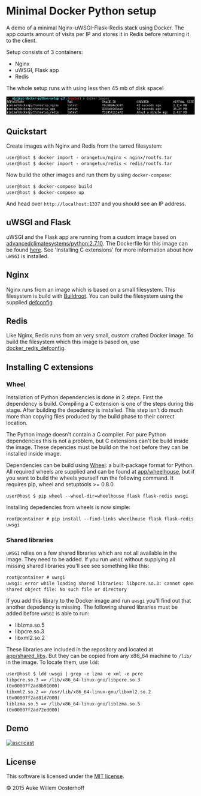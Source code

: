 # Minimal Docker Python setup
A demo of a minimal Nginx-uWSGI-Flask-Redis stack using Docker. The app 
counts amount of visits per IP and stores it in Redis before returning
it to the client.

Setup consists of 3 containers:

* Nginx
* uWSGI, Flask app 
* Redis

The whole setup runs with using less then 45 mb of disk space!

![Image showing size of both containers.][docker_images]

## Quickstart
Create images with Nginx and Redis from the tarred filesystem:
	
```shell
user@host $ docker import - orangetux/nginx < nginx/rootfs.tar
user@host $ docker import - orangetux/redis < redis/rootfs.tar
```

Now build the other images and run them by using `docker-compose`:

```shell
user@host $ docker-compose build
user@host $ docker-compose up
```

And head over `http://localhost:1337` and you should see an IP address.

## uWSGI and Flask
uWSGI and the Flask app are running from a custom image based on
[advancedclimatesystems/python:2.7.10][python_image]. The Dockerfile for this
image can be found [here][dockerfile_app]. See 
'Installing C extensions' for more information about how 
`uWSGI` is installed.

## Nginx
Nginx runs from an image which is based on a small filesystem. This filesystem
is build with [Buildroot][buildroot]. You can build the filesystem using the
supplied [defconfig][docker_nginx_defconfig].

## Redis
Like Nginx, Redis runs from an very small, custom crafted Docker image. To
build the filesystem which this image is based on, use
[docker_redis_defconfig][docker_redis_defconfig].

## Installing C extensions

### Wheel
Installation of Python dependencies is done in 2 steps. First the dependency is
build. Compiling a C extension is one of the steps during this stage. After
building the depedency is installed. This step isn't do much more than copying
files produced by the build phase to their correct location.

The Python image doesn't contain a C compiler. For pure Python dependencies
this is not a problem, but C extensions can't be build inside the image. These
depencies must be build on the host before they can be installed inside image.

Dependencies can be build using [Wheel][wheel]: a built-package format for
Python. All required wheels are supplied and can be found at
[app/wheelhouse][wheelhouse], but if you want to build the wheels yourself run
the following command. It requires pip, wheel and setuptools >= 0.8.0.

```shell
user@host $ pip wheel --wheel-dir=wheelhouse flask flask-redis uwsgi 
```
Installing depedencies from wheels is now simple:

```shell
root@container # pip install --find-links wheelhouse flask flask-redis uwsgi
```

### Shared libraries
`uWSGI` relies on a few shared libraries which are not all available in the
image. They need to be added. If you run `uWSGI` without supplying all
missing shared libraries you'll see see something like this:

```shell
root@container # uwsgi
uwsgi: error while loading shared libraries: libpcre.so.3: cannot open shared object file: No such file or directory
```

If you add this library to the Docker image and run `uwsgi` you'll find out
that another depedency is missing. The following shared libraries must be added
before `uWSGI` is able to run:

* liblzma.so.5  
* libpcre.so.3  
* libxml2.so.2

These libraries are included in the repository and located at
[app/shared_libs][shared_libs]. But they can be copied from any x86_64 machine
to `/lib/` in the image. To locate them, use `ldd`:

```shell
user@host $ ldd uwsgi | grep -e lzma -e xml -e pcre
libpcre.so.3 => /lib/x86_64-linux-gnu/libpcre.so.3 (0x00007f2ad8b91000)
libxml2.so.2 => /usr/lib/x86_64-linux-gnu/libxml2.so.2 (0x00007f2ad81d7000)
liblzma.so.5 => /lib/x86_64-linux-gnu/liblzma.so.5 (0x00007f2ad72ed000)
```

## Demo
[![asciicast](https://asciinema.org/a/26061.png)](https://asciinema.org/a/26061)

## License
This software is licensed under the [MIT license][license].

© 2015 Auke Willem Oosterhoff

[buildroot]: https://github.com/AdvancedClimateSystems/docker-buildroot
[dockerfile_app]: https://github.com/OrangeTux/minimal-docker-python-setup/blob/master/app/Dockerfile
[docker_images]: docker_images.png "Size of images."
[docker_nginx_defconfig]: nginx/docker_nginx_defconfig
[docker_redis_defconfig]: redis/docker_redis_defconfig
[license]: LICENSE
[python_image]: https://hub.docker.com/r/advancedclimatesystems/python/
[shared_libs]: app/shared_libs
[wheel]:http://wheel.readthedocs.org/en/latest/
[wheelhouse]: app/wheelhouse
